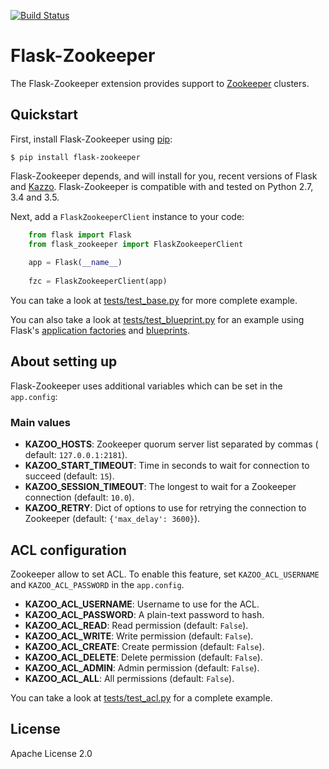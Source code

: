 [![Build Status](https://travis-ci.org/cdumay/flask-zookeeper.svg?branch=master)](https://travis-ci.org/cdumay/flask-zookeeper)
# Flask-Zookeeper

The Flask-Zookeeper extension provides support to 
[Zookeeper](http://zookeeper.apache.org/) clusters.

## Quickstart

First, install Flask-Zookeeper using 
[pip](https://pip.pypa.io/en/stable/):

    $ pip install flask-zookeeper

Flask-Zookeeper depends, and will install for you, recent versions of 
Flask and [Kazzo](https://kazoo.readthedocs.io/en/latest/). 
Flask-Zookeeper is compatible with and tested on Python 2.7, 3.4 and 
3.5.

Next, add a `FlaskZookeeperClient` instance to your code:

```python
    from flask import Flask
    from flask_zookeeper import FlaskZookeeperClient
    
    app = Flask(__name__)
    
    fzc = FlaskZookeeperClient(app)
```

You can take a look at [tests/test_base.py](tests/test_base.py) for more 
complete example.

You can also take a look at 
[tests/test_blueprint.py](tests/test_blueprint.py) for an example using Flask's 
[application factories](http://flask.pocoo.org/docs/patterns/appfactories/) 
and [blueprints](http://flask.pocoo.org/docs/blueprints/).

## About setting up

Flask-Zookeeper uses additional variables which can be set in the 
`app.config`:

### Main values

* **KAZOO_HOSTS**: Zookeeper quorum server list separated by commas (
default: `127.0.0.1:2181`).
* **KAZOO_START_TIMEOUT**: Time in seconds to wait for connection to 
succeed (default: `15`).
* **KAZOO_SESSION_TIMEOUT**: The longest to wait for a Zookeeper 
connection (default: `10.0`).
* **KAZOO_RETRY**: Dict of options to use for retrying the connection 
to Zookeeper (default: `{'max_delay': 3600}`).

## ACL configuration

Zookeeper allow to set ACL. To enable this feature, set 
`KAZOO_ACL_USERNAME` and `KAZOO_ACL_PASSWORD` in the `app.config`.

* **KAZOO_ACL_USERNAME**: Username to use for the ACL.
* **KAZOO_ACL_PASSWORD**: A plain-text password to hash.
* **KAZOO_ACL_READ**: Read permission (default: `False`).
* **KAZOO_ACL_WRITE**: Write permission (default: `False`).
* **KAZOO_ACL_CREATE**: Create permission (default: `False`).
* **KAZOO_ACL_DELETE**: Delete permission (default: `False`).
* **KAZOO_ACL_ADMIN**: Admin permission (default: `False`).
* **KAZOO_ACL_ALL**: All permissions (default: `False`).

You can take a look at [tests/test_acl.py](tests/test_acl.py) for a 
complete example.

## License

Apache License 2.0
